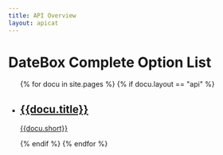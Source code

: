 ```yaml
---
title: API Overview
layout: apicat
---
```


# DateBox Complete Option List

<ul data-role="listview" data-inset="true">
	{% for docu in site.pages %}
	{% if docu.layout == "api" %}
	<li><a href="{{site.basesite}}{{docu.url}}"><h2>{{docu.title}}</h2><p>{{docu.short}}</p></a></li>
	{% endif %}
	{% endfor %}
</ul>

